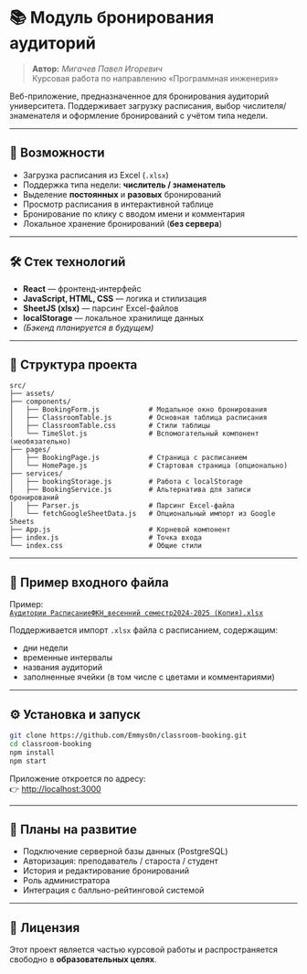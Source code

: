 
# 📚 Модуль бронирования аудиторий

> **Автор:** *Мигачев Павел Игоревич*  
> Курсовая работа по направлению «Программная инженерия»

Веб-приложение, предназначенное для бронирования аудиторий университета. Поддерживает загрузку расписания, выбор числителя/знаменателя и оформление бронирований с учётом типа недели.

---

## 🚀 Возможности

- Загрузка расписания из Excel (`.xlsx`)
- Поддержка типа недели: **числитель / знаменатель**
- Выделение **постоянных** и **разовых** бронирований
- Просмотр расписания в интерактивной таблице
- Бронирование по клику с вводом имени и комментария
- Локальное хранение бронирований (**без сервера**)

---

## 🛠 Стек технологий

- **React** — фронтенд-интерфейс
- **JavaScript, HTML, CSS** — логика и стилизация
- **SheetJS (xlsx)** — парсинг Excel-файлов
- **localStorage** — локальное хранилище данных
- _(Бэкенд планируется в будущем)_

---

## 📂 Структура проекта

```
src/
├── assets/
├── components/
│   ├── BookingForm.js            # Модальное окно бронирования
│   ├── ClassroomTable.js         # Основная таблица расписания
│   ├── ClassroomTable.css        # Стили таблицы
│   └── TimeSlot.js               # Вспомогательный компонент (необязательно)
├── pages/
│   ├── BookingPage.js            # Страница с расписанием
│   └── HomePage.js               # Стартовая страница (опционально)
├── services/
│   ├── bookingStorage.js         # Работа с localStorage
│   ├── BookingService.js         # Альтернатива для записи бронирований
│   ├── Parser.js                 # Парсинг Excel-файла
│   └── fetchGoogleSheetData.js   # Опциональный импорт из Google Sheets
├── App.js                        # Корневой компонент
├── index.js                      # Точка входа
└── index.css                     # Общие стили
```

---

## 🧪 Пример входного файла

Пример:  
[`Аудитории РасписаниеФКН_весенний семестр2024-2025 (Копия).xlsx`](./assets/example_schedule.xlsx)

Поддерживается импорт `.xlsx` файла с расписанием, содержащим:

- дни недели
- временные интервалы
- названия аудиторий
- заполненные ячейки (в том числе с цветами и комментариями)

---

## ⚙️ Установка и запуск

```bash
git clone https://github.com/Emmys0n/classroom-booking.git
cd classroom-booking
npm install
npm start
```

Приложение откроется по адресу:  
👉 [http://localhost:3000](http://localhost:3000)

---

## 🧭 Планы на развитие

- Подключение серверной базы данных (PostgreSQL)
- Авторизация: преподаватель / староста / студент
- История и редактирование бронирований
- Роль администратора
- Интеграция с балльно-рейтинговой системой

---

## 📄 Лицензия

Этот проект является частью курсовой работы и распространяется свободно в **образовательных целях**.
